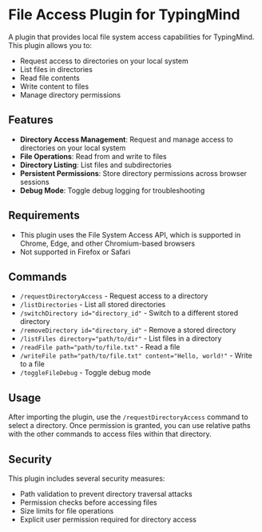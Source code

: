 # File Access Plugin for TypingMind

A plugin that provides local file system access capabilities for TypingMind. This plugin allows you to:

- Request access to directories on your local system
- List files in directories
- Read file contents
- Write content to files
- Manage directory permissions

## Features

- **Directory Access Management**: Request and manage access to directories on your local system
- **File Operations**: Read from and write to files
- **Directory Listing**: List files and subdirectories
- **Persistent Permissions**: Store directory permissions across browser sessions
- **Debug Mode**: Toggle debug logging for troubleshooting

## Requirements

- This plugin uses the File System Access API, which is supported in Chrome, Edge, and other Chromium-based browsers
- Not supported in Firefox or Safari

## Commands

- `/requestDirectoryAccess` - Request access to a directory
- `/listDirectories` - List all stored directories
- `/switchDirectory id="directory_id"` - Switch to a different stored directory
- `/removeDirectory id="directory_id"` - Remove a stored directory
- `/listFiles directory="path/to/dir"` - List files in a directory
- `/readFile path="path/to/file.txt"` - Read a file
- `/writeFile path="path/to/file.txt" content="Hello, world!"` - Write to a file
- `/toggleFileDebug` - Toggle debug mode

## Usage

After importing the plugin, use the `/requestDirectoryAccess` command to select a directory. Once permission is granted, you can use relative paths with the other commands to access files within that directory.

## Security

This plugin includes several security measures:
- Path validation to prevent directory traversal attacks
- Permission checks before accessing files
- Size limits for file operations
- Explicit user permission required for directory access 